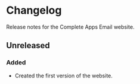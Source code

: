 # Changelog

Release notes for the Complete Apps Email website.



## Unreleased

### Added
- Created the first version of the website.
